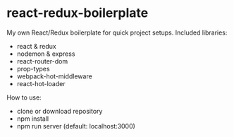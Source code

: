 # react-redux-boilerplate

My own React/Redux boilerplate for quick project setups.
Included libraries:
* react & redux
* nodemon & express
* react-router-dom
* prop-types
* webpack-hot-middleware
* react-hot-loader

How to use:
* clone or download repository
* npm install
* npm run server (default: localhost:3000)
